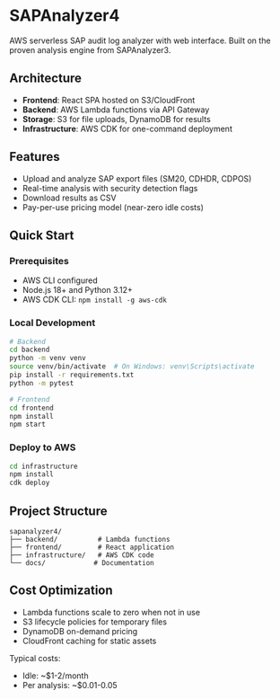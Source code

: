 # SAPAnalyzer4

AWS serverless SAP audit log analyzer with web interface. Built on the proven analysis engine from SAPAnalyzer3.

## Architecture

- **Frontend**: React SPA hosted on S3/CloudFront
- **Backend**: AWS Lambda functions via API Gateway
- **Storage**: S3 for file uploads, DynamoDB for results
- **Infrastructure**: AWS CDK for one-command deployment

## Features

- Upload and analyze SAP export files (SM20, CDHDR, CDPOS)
- Real-time analysis with security detection flags
- Download results as CSV
- Pay-per-use pricing model (near-zero idle costs)

## Quick Start

### Prerequisites
- AWS CLI configured
- Node.js 18+ and Python 3.12+
- AWS CDK CLI: `npm install -g aws-cdk`

### Local Development

```bash
# Backend
cd backend
python -m venv venv
source venv/bin/activate  # On Windows: venv\Scripts\activate
pip install -r requirements.txt
python -m pytest

# Frontend
cd frontend
npm install
npm start
```

### Deploy to AWS

```bash
cd infrastructure
npm install
cdk deploy
```

## Project Structure

```
sapanalyzer4/
├── backend/          # Lambda functions
├── frontend/         # React application
├── infrastructure/   # AWS CDK code
└── docs/            # Documentation
```

## Cost Optimization

- Lambda functions scale to zero when not in use
- S3 lifecycle policies for temporary files
- DynamoDB on-demand pricing
- CloudFront caching for static assets

Typical costs:
- Idle: ~$1-2/month
- Per analysis: ~$0.01-0.05